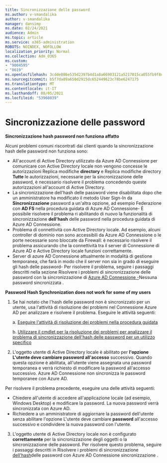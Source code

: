 ```yaml
---
title: Sincronizzazione delle password
ms.author: v-smandalika
author: v-smandalika
manager: dansimp
ms.date: 02/24/2021
audience: Admin
ms.topic: article
ms.service: o365-administration
ROBOTS: NOINDEX, NOFOLLOW
localization_priority: Normal
ms.collection: Adm_O365
ms.custom:
- "9004595"
- "8619"
ms.openlocfilehash: 3cdde086e535d2397b4d1a8a66903121a5217015ca055fb9f8d025b0842f044b
ms.sourcegitcommit: b5f7da89a650d2915dc652449623c78be6247175
ms.translationtype: MT
ms.contentlocale: it-IT
ms.lasthandoff: 08/05/2021
ms.locfileid: "53960839"
---
```

# <a name="password-synchronization"></a>Sincronizzazione delle password

**Sincronizzazione hash password non funziona affatto**

Alcuni problemi comuni riscontrati dai clienti quando la sincronizzazione hash delle password non funziona sono:

- All'account di Active Directory utilizzato da Azure AD Connessione per comunicare con Active Directory locale non vengono concesse le autorizzazioni Replica modifiche **directory** e Replica modifiche directory **Tutte** le autorizzazioni, necessarie per la sincronizzazione delle password, è necessario risolvere il problema concedendo queste autorizzazioni all'account di Active Directory.
- La sincronizzazione dell'hash delle password viene disabilitata dopo che un amministratore ha modificato il metodo User Sign-In da **Sincronizzazione** password a un'altra opzione, ad esempio Federazione con **AD FS** nella procedura guidata di Azure AD Connessione- È possibile risolvere il problema ri abilitando di nuovo la funzionalità di sincronizzazione **dell'hash** delle password nella procedura guidata di Azure AD Connessione.
- Problema di connettività con Active Directory locale. Ad esempio, alcuni controller di dominio non sono accessibili [](https://docs.microsoft.com/azure/active-directory/hybrid/reference-connect-ports) da Azure AD Connessione o le porte necessarie sono bloccate da Firewall: è necessario risolvere il problema assicurando che la connettività tra il server di Connessione di Azure AD e Active Directory locale funzioni correttamente.
- Server di azure AD Connessione attualmente in modalità di gestione temporanea, che farà in modo che il server non sia in grado di eseguire gli hash delle password- Per risolvere il problema, seguire i passaggi descritti nella sezione Risolvere i problemi di sincronizzazione delle password con la sincronizzazione di [Azure AD Connessione -](https://docs.microsoft.com/azure/active-directory/hybrid/tshoot-connect-password-hash-synchronization)Nessuna password sincronizzata .

**Password Hash Synchronization does not work for some of my users**

1. Se hai notato che l'hash delle password  non è sincronizzato per un utente, usa l'attività di risoluzione dei problemi nel Connessione Azure AD per analizzare e risolvere il problema. Eseguire le attività seguenti:

    a. [Eseguire l'attività di risoluzione dei problemi nella procedura guidata](https://docs.microsoft.com/azure/active-directory/hybrid/tshoot-connect-objectsync)

    b. [Utilizzare il cmdlet per la risoluzione dei problemi per analizzare il problema di sincronizzazione dell'hash delle password per un utilizzo specifico](https://docs.microsoft.com/azure/active-directory/hybrid/tshoot-connect-password-hash-synchronization)

2. L'oggetto utente di Active Directory locale è abilitato per **l'opzione L'utente deve cambiare password all'accesso** successivo. Quando questa opzione è abilitata, all'utente viene assegnata una password temporanea e verrà richiesto di modificare la password all'accesso successivo. Azure AD Connessione non sincronizza le password temporanee con Azure AD.

Per risolvere il problema precedente, eseguire una delle attività seguenti:

- Chiedere all'utente di accedere all'applicazione locale (ad esempio, Windows Desktop) e modificare la password. La nuova password verrà sincronizzata con Azure AD.
- Richiedere a un amministratore di aggiornare la password dell'utente senza abilitare l'opzione L'utente deve cambiare **password** all'accesso successivo e condividere la nuova password con l'utente.

3. L'oggetto utente di Active Directory locale non è configurato **correttamente** per la sincronizzazione degli oggetti o la sincronizzazione delle password. Per risolvere questo problema, seguire i passaggi descritti in Risolvere i problemi di sincronizzazione [dell'hash](https://docs.microsoft.com/azure/active-directory/hybrid/tshoot-connect-password-hash-synchronization)delle password con Azure AD Connessione sincronizzazione .







